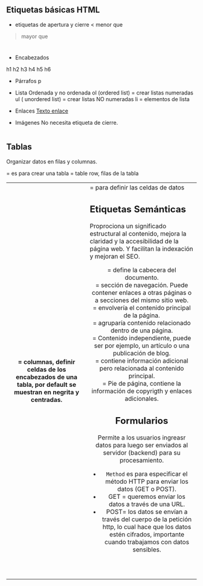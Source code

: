 

## Etiquetas básicas HTML

* etiquetas de apertura y cierre
< menor que 
> mayor que
<h1></h1>

* Encabezados

h1
h2
h3
h4
h5
h6

* Párrafos
p

* Lista Ordenada y no ordenada
ol (ordered list) = crear listas numeradas
ul ( unordered list) = crear listas NO numeradas
li = elementos de lista

* Enlaces
<a href="url">Texto enlace</a>

* Imágenes
No necesita etiqueta de cierre.
<img src="" alt="">


## Tablas

Organizar datos en filas y columnas.

<table> = es para crear una tabla
<tr> = table row, filas de la tabla
<th> = columnas, definir celdas de los encabezados de una tabla, 
        por default se muestran en negrita y centradas.
<td> = para definir las celdas de datos


## Etiquetas Semánticas

Proprociona un significado estructural al contenido, mejora la claridad y la accesibilidad de la página web. Y facilitan la indexación y mejoran el SEO.

<header> = define la cabecera del documento.
<nav> = sección de navegación. Puede contener enlaces a otras páginas o a secciones del mismo sitio web.
<main> = envolvería el contenido principal de la página.
<section> = agruparía contenido relacionado dentro de una página.
<article> = Contenido independiente, puede ser por ejemplo, un artículo o una publicación de blog.
<aside> = contiene información adicional pero relacionada al contenido principal.
<footer> = Pie de página, contiene la información de copyrigth y enlaces adicionales.


## Formularios

Permite a los usuarios ingreasr datos para luego ser enviados al servidor (backend) para su procesamiento.

* `Method` es para especificar el método HTTP para enviar los datos (GET o POST).
* GET = queremos enviar los datos a través de una URL.
* POST= los datos se envían a través del cuerpo de la petición http, lo cual hace que los datos estén cifrados, importante cuando trabajamos con datos sensibles. 

<form action="url" method="get/post">
<!-- contenido del formulario -->
<!-- El contenido son cajas de texto, input que permiten la entrada de datos -->
</form>

